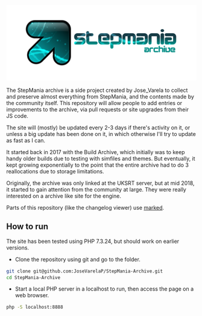 <center>
<img src="https://github.com/JoseVarelaP/StepMania-Archive/blob/master/Headers/About.png?raw=true">
</center>

The StepMania archive is a side project created by Jose_Varela to collect and preserve almost everything from StepMania, and the contents made by the community itself. This repository will allow people to add entries or improvements to the archive, via pull requests or site upgrades from their JS code.

The site will (mostly) be updated every 2-3 days if there's activity on it, or unless a big update has been done on it, in which otherwise I'll try to update as fast as I can.

It started back in 2017 with the Build Archive, which initially was to keep handy older builds due to testing with simfiles and themes. But eventually, it kept growing exponentially to the point that the entire archive had to do 3 reallocations due to storage limitations.

Originally, the archive was only linked at the UKSRT server, but at mid 2018, it started to gain attention from the community at large. They were really interested on a archive like site for the engine.

Parts of this repository (like the changelog viewer) use [marked](https://github.com/markedjs/marked).

## How to run

The site has been tested using PHP 7.3.24, but should work on earlier versions.

- Clone the repository using git and go to the folder.
```bash
git clone git@github.com:JoseVarelaP/StepMania-Archive.git
cd StepMania-Archive
```

- Start a local PHP server in a localhost to run, then access the page on a web browser.
```bash
php -S localhost:8888
```